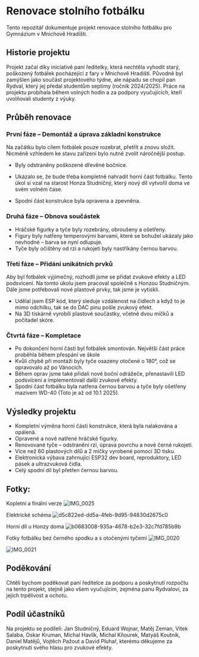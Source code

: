 # Renovace stolního fotbálku

Tento repozitář dokumentuje projekt renovace stolního fotbálku pro Gymnázium v Mnichově Hradišti.

## Historie projektu

Projekt začal díky iniciativě paní ředitelky, která nechtěla vyhodit starý, poškozený fotbálek pocházející z fary v Mnichově Hradišti. Původně byl zamýšlen jako součást projektového týdne, ale nápadu se chopil pan Rydval, který jej předal studentům septimy (ročník 2024/2025). Práce na projektu probíhala během volných hodin a za podpory vyučujících, kteří uvolňovali studenty z výuky.

## Průběh renovace

### **První fáze – Demontáž a úprava základní konstrukce**
Na začátku bylo cílem fotbálek pouze rozebrat, přetřít a znovu složit. Nicméně vzhledem ke stavu zařízení bylo nutné zvolit náročnější postup. 
- Byly odstraněny poškozené dřevěné bočnice.

- Ukázalo se, že bude třeba kompletně nahradit horní část fotbálku. Tento úkol si vzal na starost Honza Studničný, který nový díl vytvořil doma ve svém volném čase.
- Spodní část konstrukce byla opravena a zpevněna.

### **Druhá fáze – Obnova součástek**
- Hráčské figurky a tyče byly rozebrány, obroušeny a ošetřeny.
- Figury byly natřeny temperovými barvami, které se bohužel ukázaly jako nevhodné – barva se nyní odlupuje.
- Tyče byly očištěny od rzi a rukojeti byly nastříkány černou barvou.

### **Třetí fáze – Přidání unikátních prvků**
Aby byl fotbálek výjimečný, rozhodli jsme se přidat zvukové efekty a LED podsvícení. Na tomto úkolu jsem pracoval společně s Honzou Studničným. Dále jsme potřebovali nové plastové prvky, tak jsme je vytiskli. 
- Udělal jsem ESP kód, který sleduje vzdálenost na čidlech a když to je mimo odchilku, tak se do DAC pinu pošle zvukový efekt. 
- Na 3D tiskárně vyrobili plastové součástky, včetně dvou míčků a počítadel skóre.

### **Čtvrtá fáze – Kompletace**
- Po dokončení horní části byl fotbálek smontován. Největší část práce proběhla během přespání ve škole
- Kvůli chybě při montáži byly tyče osazeny otočené o 180°, což se opravovalo až po Vánocích. 
- Během oprav jsme také přidali nové boční odrážeče, přenastavili LED podsvícení a implementovali další zvukové efekty.
- Spodní část fotbálku byla natřena černou barvou a tyče byly ošetřeny mazivem WD-40 (Toto je až od 10.1 2025).

## Výsledky projektu

- Kompletní výměna horní části konstrukce, která byla nalakována a opálená.
- Opravené a nově natřené hráčské figurky.
- Renovované tyče – odstranění rzi, úprava povrchu a nové černé rukojeti.
- Více než 60 plastových dílů a 2 míčky vyrobené pomocí 3D tisku.
- Elektronická výbava zahrnující ESP32 dev board, reproduktory, LED pásek a ultrazvuková čidla.
- Celý spodní díl byl přetřen černou barvou.

## Fotky: 

Kopletní a finální verze
![IMG_0025](https://github.com/user-attachments/assets/a582bf9a-bcae-48f2-96ae-9f7d5a8268c4)

Elektrické schéma
![d5c822ed-dd5a-4feb-9d95-94830d2675c0](https://github.com/user-attachments/assets/ffdab394-dde5-4fc5-9838-746097248584)

Horní díl u Honzy doma
![b0683008-935a-4678-b2e3-32c7fd785b9b](https://github.com/user-attachments/assets/676f01e9-f48f-4127-b663-1b1811d4ab36)

Fotky fotbálku bez černého spodku a s otočenými tyčemi
![IMG_0020](https://github.com/user-attachments/assets/18321c85-11e2-4967-a8c5-30ecb99e5834)

![IMG_0021](https://github.com/user-attachments/assets/d8b95602-f166-4aca-8741-7538ea89bc55)

## Poděkování

Chtěli bychom poděkovat paní ředitelce za podporu a poskytnutí rozpočtu na tento projekt, stejně jako všem vyučujícím, zejména panu Rydvalovi, za jejich trpělivost a ochotu.

## Podíl účastníků
Na projektu se podíleli: Jan Studničný, Eduard Wojnar, Matěj Zeman, Vítek Salaba, Oskar Kruman, Michal Havlík, Michal Kňourek, Matyáš Koutník, Daniel Matějů, Vojtěch Pažout a David Pluhař, kterému děkujeme za poskytnutí svého hlasu pro zvukové efekty.
